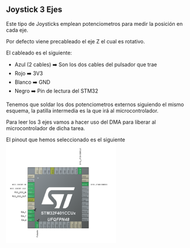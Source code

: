 ## Joystick 3 Ejes
Este tipo de Joysticks emplean potenciometros para medir la posición en cada eje.

Por defecto viene precableado el eje Z el cual es rotativo.

El cableado es el siguiente:
* Azul (2 cables) ➡️  Son los dos cables del pulsador que trae
* Rojo            ➡️  3V3
* Blanco          ➡️  GND
* Negro           ➡️  Pin de lectura del STM32

Tenemos que soldar los dos potenciometros externos siguiendo el mismo esquema, la patilla intermedia es la que irá al microcontrolador.

Para leer los 3 ejes vamos a hacer uso del DMA para liberar al microcontrolador de dicha tarea.

El pinout que hemos seleccionado es el siguiente
<img src="https://github.com/antonioescamezalvarez/Ejemplos-STM32/blob/main/Joystick%203%20Ejes/Pinout.png" width="300" />
